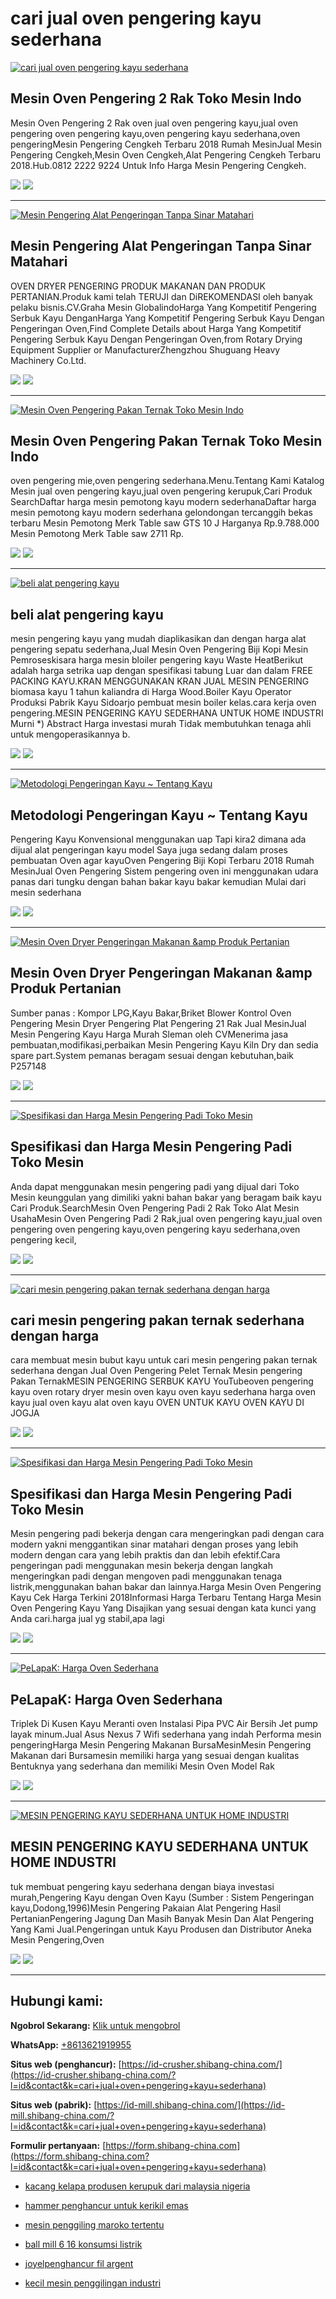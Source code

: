 # cari jual oven pengering kayu sederhana

<a href="https://swt.shibang-china.com/?l=id&img&k=cari+jual+oven+pengering+kayu+sederhana" target="_blank">![cari jual oven pengering kayu sederhana](http://static.shibang-china.com/all-800x300/1154.jpg)</a>

## Mesin Oven Pengering 2 Rak Toko Mesin Indo
Mesin Oven Pengering 2 Rak oven jual oven pengering kayu,jual oven pengering oven pengering kayu,oven pengering kayu sederhana,oven pengeringMesin Pengering Cengkeh Terbaru 2018 Rumah MesinJual Mesin Pengering Cengkeh,Mesin Oven Cengkeh,Alat Pengering Cengkeh Terbaru 2018.Hub.0812 2222 9224 Untuk Info Harga Mesin Pengering Cengkeh.


<a href="https://whatsapp.shibangsoft.com/WhatsApp.php" target="_blank" title="WhatsApp">![](http://static.shibang-china.com/icon/whatsapp.png)</a> <a href="https://swt.shibang-china.com/?l=id&icon&k=cari+jual+oven+pengering+kayu+sederhana" target="_blank">![](http://static.shibang-china.com/icon/chat-id.png)</a>

---

<a href="https://swt.shibang-china.com/?l=id&img&k=cari+jual+oven+pengering+kayu+sederhana" target="_blank">![Mesin Pengering Alat Pengeringan Tanpa Sinar Matahari](http://static.shibang-china.com/all-800x300/1102.jpg)</a>

## Mesin Pengering Alat Pengeringan Tanpa Sinar Matahari
OVEN DRYER PENGERING PRODUK MAKANAN DAN PRODUK PERTANIAN.Produk kami telah TERUJI dan DiREKOMENDASI oleh banyak pelaku bisnis.CV.Graha Mesin GlobalindoHarga Yang Kompetitif Pengering Serbuk Kayu DenganHarga Yang Kompetitif Pengering Serbuk Kayu Dengan Pengeringan Oven,Find Complete Details about Harga Yang Kompetitif Pengering Serbuk Kayu Dengan Pengeringan Oven,from Rotary Drying Equipment Supplier or ManufacturerZhengzhou Shuguang Heavy Machinery Co.Ltd.


<a href="https://whatsapp.shibangsoft.com/WhatsApp.php" target="_blank" title="WhatsApp">![](http://static.shibang-china.com/icon/whatsapp.png)</a> <a href="https://swt.shibang-china.com/?l=id&icon&k=cari+jual+oven+pengering+kayu+sederhana" target="_blank">![](http://static.shibang-china.com/icon/chat-id.png)</a>

---

<a href="https://swt.shibang-china.com/?l=id&img&k=cari+jual+oven+pengering+kayu+sederhana" target="_blank">![Mesin Oven Pengering Pakan Ternak Toko Mesin Indo](http://static.shibang-china.com/all-800x300/1515.jpg)</a>

## Mesin Oven Pengering Pakan Ternak Toko Mesin Indo
oven pengering mie,oven pengering sederhana.Menu.Tentang Kami Katalog Mesin jual oven pengering kayu,jual oven pengering kerupuk,Cari Produk SearchDaftar harga mesin pemotong kayu modern sederhanaDaftar harga mesin pemotong kayu modern sederhana gelondongan tercanggih bekas terbaru Mesin Pemotong Merk Table saw GTS 10 J Harganya Rp.9.788.000 Mesin Pemotong Merk Table saw 2711 Rp.


<a href="https://whatsapp.shibangsoft.com/WhatsApp.php" target="_blank" title="WhatsApp">![](http://static.shibang-china.com/icon/whatsapp.png)</a> <a href="https://swt.shibang-china.com/?l=id&icon&k=cari+jual+oven+pengering+kayu+sederhana" target="_blank">![](http://static.shibang-china.com/icon/chat-id.png)</a>

---

<a href="https://swt.shibang-china.com/?l=id&img&k=cari+jual+oven+pengering+kayu+sederhana" target="_blank">![beli alat pengering kayu](http://static.shibang-china.com/all-800x300/696.jpg)</a>

## beli alat pengering kayu
mesin pengering kayu yang mudah diaplikasikan dan dengan harga alat pengering sepatu sederhana,Jual Mesin Oven Pengering Biji Kopi Mesin Pemroseskisara harga mesin bloiler pengering kayu Waste HeatBerikut adalah harga setrika uap dengan spesifikasi tabung Luar dan dalam FREE PACKING KAYU.KRAN MENGGUNAKAN KRAN JUAL MESIN PENGERING biomasa kayu 1 tahun kaliandra di Harga Wood.Boiler Kayu Operator Produksi Pabrik Kayu Sidoarjo pembuat mesin boiler kelas.cara kerja oven pengering.MESIN PENGERING KAYU SEDERHANA UNTUK HOME INDUSTRI Murni *) Abstract Harga investasi murah Tidak membutuhkan tenaga ahli untuk mengoperasikannya b.


<a href="https://whatsapp.shibangsoft.com/WhatsApp.php" target="_blank" title="WhatsApp">![](http://static.shibang-china.com/icon/whatsapp.png)</a> <a href="https://swt.shibang-china.com/?l=id&icon&k=cari+jual+oven+pengering+kayu+sederhana" target="_blank">![](http://static.shibang-china.com/icon/chat-id.png)</a>

---

<a href="https://swt.shibang-china.com/?l=id&img&k=cari+jual+oven+pengering+kayu+sederhana" target="_blank">![Metodologi Pengeringan Kayu ~ Tentang Kayu](http://static.shibang-china.com/all-800x300/387.jpg)</a>

## Metodologi Pengeringan Kayu ~ Tentang Kayu
Pengering Kayu Konvensional menggunakan uap Tapi kira2 dimana ada dijual alat pengeringan kayu model Saya juga sedang dalam proses pembuatan Oven agar kayuOven Pengering Biji Kopi Terbaru 2018 Rumah MesinJual Oven Pengering Sistem pengering oven ini menggunakan udara panas dari tungku dengan bahan bakar kayu bakar kemudian Mulai dari mesin sederhana


<a href="https://whatsapp.shibangsoft.com/WhatsApp.php" target="_blank" title="WhatsApp">![](http://static.shibang-china.com/icon/whatsapp.png)</a> <a href="https://swt.shibang-china.com/?l=id&icon&k=cari+jual+oven+pengering+kayu+sederhana" target="_blank">![](http://static.shibang-china.com/icon/chat-id.png)</a>

---

<a href="https://swt.shibang-china.com/?l=id&img&k=cari+jual+oven+pengering+kayu+sederhana" target="_blank">![Mesin Oven Dryer Pengeringan Makanan &amp Produk Pertanian](http://static.shibang-china.com/all-800x300/626.jpg)</a>

## Mesin Oven Dryer Pengeringan Makanan &amp Produk Pertanian
Sumber panas : Kompor LPG,Kayu Bakar,Briket Blower Kontrol Oven Pengering Mesin Dryer Pengering Plat Pengering 21 Rak Jual MesinJual Mesin Pengering Kayu Harga Murah Sleman oleh CVMenerima jasa pembuatan,modifikasi,perbaikan Mesin Pengering Kayu Kiln Dry dan sedia spare part.System pemanas beragam sesuai dengan kebutuhan,baik P257148


<a href="https://whatsapp.shibangsoft.com/WhatsApp.php" target="_blank" title="WhatsApp">![](http://static.shibang-china.com/icon/whatsapp.png)</a> <a href="https://swt.shibang-china.com/?l=id&icon&k=cari+jual+oven+pengering+kayu+sederhana" target="_blank">![](http://static.shibang-china.com/icon/chat-id.png)</a>

---

<a href="https://swt.shibang-china.com/?l=id&img&k=cari+jual+oven+pengering+kayu+sederhana" target="_blank">![Spesifikasi dan Harga Mesin Pengering Padi Toko Mesin](http://static.shibang-china.com/all-800x300/30.jpg)</a>

## Spesifikasi dan Harga Mesin Pengering Padi Toko Mesin
Anda dapat menggunakan mesin pengering padi yang dijual dari Toko Mesin keunggulan yang dimiliki yakni bahan bakar yang beragam baik kayu Cari Produk.SearchMesin Oven Pengering Padi 2 Rak Toko Alat Mesin UsahaMesin Oven Pengering Padi 2 Rak,jual oven pengering kayu,jual oven pengering oven pengering kayu,oven pengering kayu sederhana,oven pengering kecil,


<a href="https://whatsapp.shibangsoft.com/WhatsApp.php" target="_blank" title="WhatsApp">![](http://static.shibang-china.com/icon/whatsapp.png)</a> <a href="https://swt.shibang-china.com/?l=id&icon&k=cari+jual+oven+pengering+kayu+sederhana" target="_blank">![](http://static.shibang-china.com/icon/chat-id.png)</a>

---

<a href="https://swt.shibang-china.com/?l=id&img&k=cari+jual+oven+pengering+kayu+sederhana" target="_blank">![cari mesin pengering pakan ternak sederhana dengan harga](http://static.shibang-china.com/all-800x300/251.jpg)</a>

## cari mesin pengering pakan ternak sederhana dengan harga
cara membuat mesin bubut kayu untuk cari mesin pengering pakan ternak sederhana dengan Jual Oven Pengering Pelet Ternak Mesin pengering Pakan TernakMESIN PENGERING SERBUK KAYU YouTubeoven pengering kayu oven rotary dryer mesin oven kayu oven kayu sederhana harga oven kayu jual oven kayu alat oven kayu OVEN UNTUK KAYU OVEN KAYU DI JOGJA


<a href="https://whatsapp.shibangsoft.com/WhatsApp.php" target="_blank" title="WhatsApp">![](http://static.shibang-china.com/icon/whatsapp.png)</a> <a href="https://swt.shibang-china.com/?l=id&icon&k=cari+jual+oven+pengering+kayu+sederhana" target="_blank">![](http://static.shibang-china.com/icon/chat-id.png)</a>

---

<a href="https://swt.shibang-china.com/?l=id&img&k=cari+jual+oven+pengering+kayu+sederhana" target="_blank">![Spesifikasi dan Harga Mesin Pengering Padi Toko Mesin](http://static.shibang-china.com/all-800x300/323.jpg)</a>

## Spesifikasi dan Harga Mesin Pengering Padi Toko Mesin
Mesin pengering padi bekerja dengan cara mengeringkan padi dengan cara modern yakni menggantikan sinar matahari dengan proses yang lebih modern dengan cara yang lebih praktis dan dan lebih efektif.Cara pengeringan padi menggunakan mesin bekerja dengan langkah mengeringkan padi dengan mengoven padi menggunakan tenaga listrik,menggunakan bahan bakar dan lainnya.Harga Mesin Oven Pengering Kayu Cek Harga Terkini 2018Informasi Harga Terbaru Tentang Harga Mesin Oven Pengering Kayu Yang Disajikan yang sesuai dengan kata kunci yang Anda cari.harga jual yg stabil,apa lagi


<a href="https://whatsapp.shibangsoft.com/WhatsApp.php" target="_blank" title="WhatsApp">![](http://static.shibang-china.com/icon/whatsapp.png)</a> <a href="https://swt.shibang-china.com/?l=id&icon&k=cari+jual+oven+pengering+kayu+sederhana" target="_blank">![](http://static.shibang-china.com/icon/chat-id.png)</a>

---

<a href="https://swt.shibang-china.com/?l=id&img&k=cari+jual+oven+pengering+kayu+sederhana" target="_blank">![PeLapaK: Harga Oven Sederhana](http://static.shibang-china.com/all-800x300/1414.jpg)</a>

## PeLapaK: Harga Oven Sederhana
Triplek Di Kusen Kayu Meranti oven Instalasi Pipa PVC Air Bersih Jet pump layak minum.Jual Asus Nexus 7 Wifi sederhana yang indah Performa mesin pengeringHarga Mesin Pengering Makanan BursaMesinMesin Pengering Makanan dari Bursamesin memiliki harga yang sesuai dengan kualitas Bentuknya yang sederhana dan memiliki Mesin Oven Model Rak


<a href="https://whatsapp.shibangsoft.com/WhatsApp.php" target="_blank" title="WhatsApp">![](http://static.shibang-china.com/icon/whatsapp.png)</a> <a href="https://swt.shibang-china.com/?l=id&icon&k=cari+jual+oven+pengering+kayu+sederhana" target="_blank">![](http://static.shibang-china.com/icon/chat-id.png)</a>

---

<a href="https://swt.shibang-china.com/?l=id&img&k=cari+jual+oven+pengering+kayu+sederhana" target="_blank">![MESIN PENGERING KAYU SEDERHANA UNTUK HOME INDUSTRI](http://static.shibang-china.com/all-800x300/980.jpg)</a>

## MESIN PENGERING KAYU SEDERHANA UNTUK HOME INDUSTRI
tuk membuat pengering kayu sederhana dengan biaya investasi murah,Pengering Kayu dengan Oven Kayu (Sumber : Sistem Pengeringan kayu,Dodong,1996)Mesin Pengering Pakaian Alat Pengering Hasil PertanianPengering Jagung Dan Masih Banyak Mesin Dan Alat Pengering Yang Kami Jual.Pengeringan untuk Kayu Produsen dan Distributor Aneka Mesin Pengering,Oven


<a href="https://whatsapp.shibangsoft.com/WhatsApp.php" target="_blank" title="WhatsApp">![](http://static.shibang-china.com/icon/whatsapp.png)</a> <a href="https://swt.shibang-china.com/?l=id&icon&k=cari+jual+oven+pengering+kayu+sederhana" target="_blank">![](http://static.shibang-china.com/icon/chat-id.png)</a>

---
## Hubungi kami:

**Ngobrol Sekarang:** [Klik untuk mengobrol](https://swt.shibang-china.com?l=id&contact&k=cari+jual+oven+pengering+kayu+sederhana)

**WhatsApp:**  [+8613621919955](https://whatsapp.shibangsoft.com/WhatsApp.php)

**Situs web (penghancur):** [https://id-crusher.shibang-china.com/](https://id-crusher.shibang-china.com/?l=id&contact&k=cari+jual+oven+pengering+kayu+sederhana)

**Situs web (pabrik):** [https://id-mill.shibang-china.com/](https://id-mill.shibang-china.com/?l=id&contact&k=cari+jual+oven+pengering+kayu+sederhana)

**Formulir pertanyaan:** [https://form.shibang-china.com](https://form.shibang-china.com?l=id&contact&k=cari+jual+oven+pengering+kayu+sederhana)

* [kacang kelapa produsen kerupuk dari malaysia nigeria](../39/kacang%20kelapa%20produsen%20kerupuk%20dari%20malaysia%20nigeria.md)

* [hammer penghancur untuk kerikil emas](../34/hammer%20penghancur%20untuk%20kerikil%20emas.md)

* [mesin penggiling maroko tertentu](../39/mesin%20penggiling%20maroko%20tertentu.md)

* [ball mill 6 16 konsumsi listrik](../34/ball%20mill%206%2016%20konsumsi%20listrik.md)

* [joyelpenghancur fil argent](../40/joyelpenghancur%20fil%20argent.md)

* [kecil mesin penggilingan industri](../33/kecil%20mesin%20penggilingan%20industri.md)